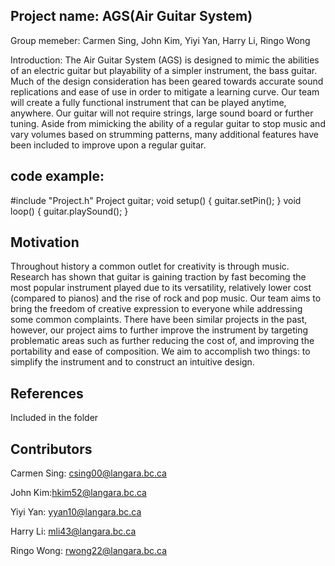 ## Project name: AGS(Air Guitar System)

Group memeber: Carmen Sing, John Kim, Yiyi Yan, Harry Li, Ringo Wong

Introduction: The Air Guitar System (AGS) is designed to mimic the abilities of an electric guitar but playability of a simpler instrument, the bass guitar.  Much of the design consideration has been geared towards accurate sound replications and ease of use in order to mitigate a learning curve.  Our team will create a fully functional instrument that can be played anytime, anywhere.  Our guitar will not require strings, large sound board or further tuning.  Aside from mimicking the ability of a regular guitar to stop music and vary volumes based on strumming patterns, many additional features have been included to improve upon a regular guitar.   

## code example:
\#include "Project.h"
Project guitar; 
void setup() 
{
  guitar.setPin();
}
void loop() 
{
  guitar.playSound(); 
}

## Motivation

Throughout history a common outlet for creativity is through music.  Research has shown that guitar is gaining traction by fast becoming the most popular instrument played due to its versatility, relatively lower cost (compared to pianos) and the rise of rock and pop music.  Our team aims to bring the freedom of creative expression to everyone while addressing some common complaints.  There have been similar projects in the past, however, our project aims to further improve the instrument by targeting problematic areas such as further reducing the cost of, and improving the portability and ease of composition.  We aim to accomplish two things: to simplify the instrument and to construct an intuitive design.  

## References

Included in the folder

## Contributors
Carmen Sing: csing00@langara.bc.ca

John Kim:hkim52@langara.bc.ca

Yiyi Yan: yyan10@langara.bc.ca

Harry Li: mli43@langara.bc.ca 

Ringo Wong: rwong22@langara.bc.ca 




